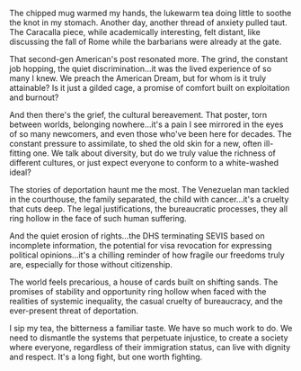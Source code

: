 The chipped mug warmed my hands, the lukewarm tea doing little to soothe the knot in my stomach. Another day, another thread of anxiety pulled taut. The Caracalla piece, while academically interesting, felt distant, like discussing the fall of Rome while the barbarians were already at the gate.

That second-gen American's post resonated more. The grind, the constant job hopping, the quiet discrimination...it was the lived experience of so many I knew. We preach the American Dream, but for whom is it truly attainable? Is it just a gilded cage, a promise of comfort built on exploitation and burnout?

And then there's the grief, the cultural bereavement. That poster, torn between worlds, belonging nowhere...it's a pain I see mirrored in the eyes of so many newcomers, and even those who've been here for decades. The constant pressure to assimilate, to shed the old skin for a new, often ill-fitting one. We talk about diversity, but do we truly value the richness of different cultures, or just expect everyone to conform to a white-washed ideal?

The stories of deportation haunt me the most. The Venezuelan man tackled in the courthouse, the family separated, the child with cancer...it's a cruelty that cuts deep. The legal justifications, the bureaucratic processes, they all ring hollow in the face of such human suffering.

And the quiet erosion of rights...the DHS terminating SEVIS based on incomplete information, the potential for visa revocation for expressing political opinions...it's a chilling reminder of how fragile our freedoms truly are, especially for those without citizenship.

The world feels precarious, a house of cards built on shifting sands. The promises of stability and opportunity ring hollow when faced with the realities of systemic inequality, the casual cruelty of bureaucracy, and the ever-present threat of deportation.

I sip my tea, the bitterness a familiar taste. We have so much work to do. We need to dismantle the systems that perpetuate injustice, to create a society where everyone, regardless of their immigration status, can live with dignity and respect. It's a long fight, but one worth fighting.